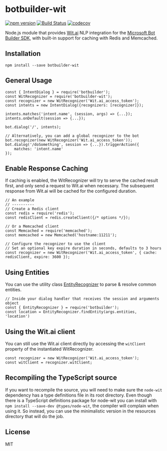 # botbuilder-wit 

[![npm version](https://badge.fury.io/js/botbuilder-wit.svg)](https://badge.fury.io/js/botbuilder-wit)
[![Build Status](https://travis-ci.org/sebsylvester/botbuilder-wit.svg?branch=master)](https://travis-ci.org/sebsylvester/botbuilder-wit)
[![codecov](https://codecov.io/gh/sebsylvester/botbuilder-wit/branch/master/graph/badge.svg)](https://codecov.io/gh/sebsylvester/botbuilder-wit)

Node.js module that provides [Wit.ai](https://wit.ai) NLP integration for the [Microsoft Bot Builder SDK](https://dev.botframework.com/), with built-in support for caching with Redis and Memcached.

## Installation

`npm install --save botbuilder-wit`

## General Usage
```
const { IntentDialog } = require('botbuilder');
const WitRecognizer = require('botbuilder-wit');
const recognizer = new WitRecognizer('Wit.ai_access_token');
const intents = new IntentDialog({recognizers: [recognizer]});

intents.matches('intent.name', (session, args) => {...});
intents.onDefault(session => {...});

bot.dialog('/', intents);

// Alternatively, you can add a global recognizer to the bot
bot.recognizer(new WitRecognizer('Wit.ai_access_token'));
bot.dialog('/doSomething', session => {...}).triggerAction({ 
    matches: 'intent.name'
});
```

## Enable Response Caching
If caching is enabled, the WitRecognizer will try to serve the cached result first,
and only send a request to Wit.ai when necessary. 
The subsequent response from Wit.ai will be cached for the configured duration.
```
// An example
// ----------
// Create a Redis client
const redis = require('redis');
const redisClient = redis.createClient({/* options */});

// Or a Memcached client
const Memcached = require('memcached');
const memcached = new Memcached('hostname:11211');

// Configure the recognizer to use the client
// Set an optional key expire duration in seconds, defaults to 3 hours
const recognizer = new WitRecognizer('Wit.ai_access_token', { cache: redisClient, expire: 3600 });
```


## Using Entities

You can use the utility class [EntityRecognizer](https://docs.botframework.com/en-us/node/builder/chat-reference/classes/_botbuilder_d_.entityrecognizer.html) to parse & resolve common entities.
```
// Inside your dialog handler that receives the session and arguments object
const { EntityRecognizer } = require('botbuilder');
const location = EntityRecognizer.findEntity(args.entities, 'location')
```

## Using the Wit.ai client
You can still use the Wit.ai client directly by accessing the ```witClient``` property of the instantiated WitRecognizer.
```
const recognizer = new WitRecognizer('Wit.ai_access_token');
const witClient = recognizer.witClient;
```
## Recompiling the TypeScript source
If you want to recompile the source, you will need to make sure the ```node-wit``` dependency has a type definitions file in its root directory. Even though there is a TypeScript definitions package for node-wit you can install with ```npm install --save-dev @types/node-wit```, the compiler will complain when using it. So instead, you can use the minimalistic version in the resources directory that will do the job.

## License

MIT